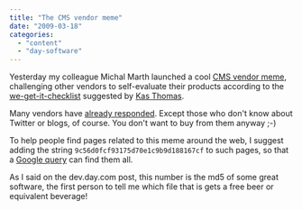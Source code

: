 ```yaml
---
title: "The CMS vendor meme"
date: "2009-03-18"
categories: 
  - "content"
  - "day-software"
---
```


Yesterday my colleague Michal Marth launched a cool [CMS vendor meme](http://dev.day.com/microsling/content/blogs/main/cmsvendormeme.html), challenging other vendors to self-evaluate their products according to the [we-get-it-checklist](http://www.cmswatch.com/Trends/1518-A-reality-checklist-for-vendors) suggested by [Kas Thomas](http://www.cmswatch.com/Analyst/23-Thomas).

Many vendors have [already responded](http://jonontech.wordpress.com/2009/03/17/celebrity-cms-deathmatch/). Except those who don't know about Twitter or blogs, of course. You don't want to buy from them anyway ;-)

To help people find pages related to this meme around the web, I suggest adding the string `9c56d0fcf93175d70e1c9b9d188167cf` to such pages, so that a [Google query](http://www.google.com/search?hl=en&q=9c56d0fcf93175d70e1c9b9d188167cf) can find them all.

As I said on the dev.day.com post, this number is the md5 of some great software, the first person to tell me which file that is gets a free beer or equivalent beverage!
